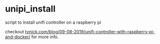 # unipi_install
script to install unifi controller on a raspberry pi

checkout [tynick.com/blog/09-08-2019/unifi-controller-with-raspberry-pi-and-docker/](https://tynick.com/blog/09-08-2019/unifi-controller-with-raspberry-pi-and-docker/ "link to post about this project on tynick.com") for more info.
